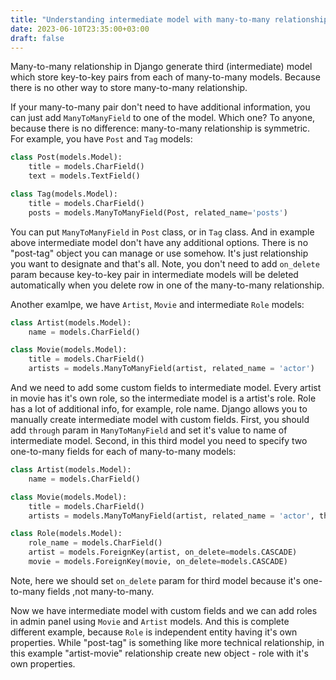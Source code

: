 ```yaml
---
title: "Understanding intermediate model with many-to-many relationship in Django"
date: 2023-06-10T23:35:00+03:00
draft: false
---
```


Many-to-many relationship in Django generate third (intermediate) model which store key-to-key pairs from each of many-to-many models. Because there is no other way to store many-to-many relationship.

If your many-to-many pair don't need to have additional information, you can just add `ManyToManyField` to one of the model. Which one? To anyone, because there is no difference: many-to-many relationship is symmetric. For example, you have `Post` and `Tag` models:

```python
class Post(models.Model):  
    title = models.CharField()
    text = models.TextField()

class Tag(models.Model):  
    title = models.CharField()
    posts = models.ManyToManyField(Post, related_name='posts')
```

You can put `ManyToManyField` in `Post` class, or in `Tag` class. And in example above intermediate model don't have any additional options. There is no "post-tag" object you can manage or use somehow. It's just relationship you want to designate and that's all.  Note, you don't need to add `on_delete` param because key-to-key pair in intermediate models will be deleted automatically when you delete row in one of the many-to-many relationship.

Another examlpe, we have `Artist`, `Movie` and intermediate `Role` models:
```python
class Artist(models.Model):  
    name = models.CharField()

class Movie(models.Model):  
    title = models.CharField()
    artists = models.ManyToManyField(artist, related_name = 'actor')
```

And we need to add some custom fields to intermediate model. Every artist in movie has it's own role, so the intermediate model is a artist's role. Role has a lot of additional info, for example, role name. Django allows you to manually create intermediate model with custom fields. First, you should add `through` param in `ManyToManyField` and set it's value to name of intermediate model. Second, in this third model you need to specify two one-to-many fields for each of many-to-many models:
```python
class Artist(models.Model):  
    name = models.CharField()

class Movie(models.Model):  
    title = models.CharField()
    artists = models.ManyToManyField(artist, related_name = 'actor', through='Role')

class Role(models.Model):  
    role_name = models.CharField()
    artist = models.ForeignKey(artist, on_delete=models.CASCADE)  
    movie = models.ForeignKey(movie, on_delete=models.CASCADE)
```

Note, here we should set `on_delete` param for third model because it's one-to-many fields ,not many-to-many.

Now we have intermediate model with custom fields and we can add roles in admin panel using `Movie` and `Artist` models. And this is complete different example, because `Role` is independent entity having it's own properties. While "post-tag" is something like more technical relationship, in this example "artist-movie" relationship create new object - role with it's own properties.